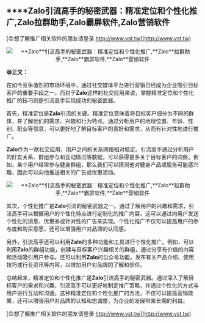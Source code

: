## ****Zalo**引流高手的秘密武器：精准定位和个性化推广,**Zalo**拉群助手,**Zalo**霸屏软件,**Zalo**营销软件**

[😍想了解推广相关软件的朋友请登录 http://www.vst.tw](http://www.vst.tw)

 <center><img src="https://vst.tw/MP4/tuiguang/png/8.png" alt="**Zalo**引流高手的秘密武器：精准定位和个性化推广,**Zalo**拉群助手,**Zalo**霸屏软件,**Zalo**营销软件"></center>

**😄正文：**

在如今竞争激烈的市场环境中，通过社交媒体平台进行营销已经成为企业吸引目标客户的重要手段之一。而对于**Zalo**这样的社交应用来说，掌握精准定位和个性化推广的技巧则是引流高手实现成功的秘密武器。

首先，精准定位是**Zalo**引流的关键。精准定位意味着将目标客户细分为不同的群体，并了解他们的需求、兴趣和行为特点。通过分析用户的地理位置、年龄、性别、职业等信息，可以更好地了解目标客户的喜好和需求，从而有针对性地进行推广。

**Zalo**作为一款社交应用，用户之间的关系网络相对稳定。引流高手通过分析用户的好友关系、群组参与和互动情况等数据，可以获得更多关于目标客户的洞察。例如，某个用户经常参与健身群组，那么我们可以猜测他对健身产品或服务可能感兴趣，因此可以向他推送相关的广告或优惠活动。

 <center><img src="https://vst.tw/MP4/tuiguang/png/5.png" alt="**Zalo**引流高手的秘密武器：精准定位和个性化推广,**Zalo**拉群助手,**Zalo**霸屏软件,**Zalo**营销软件"></center>

其次，个性化推广是**Zalo**引流的秘密武器之一。通过了解用户的兴趣和需求，引流高手可以根据用户的个性化特点进行定制化的推广内容。这可以通过向用户发送个性化的消息、优惠券或针对性的广告来实现。个性化推广不仅可以提高用户的参与度和购买意愿，还可以增强用户对品牌的认同感。

另外，引流高手还可以利用**Zalo**的多种功能和工具进行个性化推广。例如，可以利用**Zalo**的群组功能，创建与目标客户兴趣相关的群组，通过分享有价值的内容和活动吸引用户参与。还可以利用**Zalo**的公众号功能，发布有关产品介绍、使用技巧或行业资讯等内容，以增加用户对品牌的了解和信任。

总结起来，精准定位和个性化推广是**Zalo**引流高手的秘密武器。通过深入了解目标客户的需求和兴趣，引流高手可以更好地制定推广策略，并通过个性化的方式与用户进行互动和沟通。这种精准定位和个性化推广的方法，不仅可以提高营销效果，还可以增强用户对品牌的认知和忠诚度，为企业的发展带来长期的利益。

[😍想了解推广相关软件的朋友请登录 http://www.vst.tw](http://www.vst.tw)



